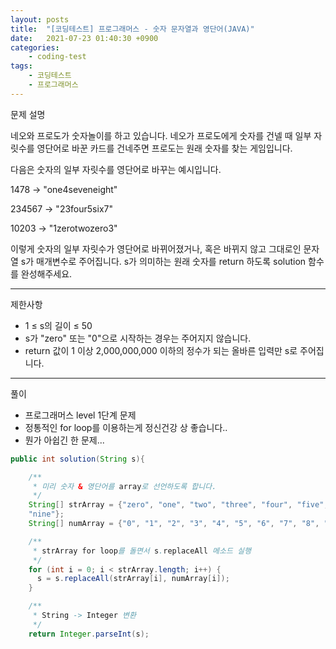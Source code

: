 ```yaml
---
layout: posts
title:  "[코딩테스트] 프로그래머스 - 숫자 문자열과 영단어(JAVA)"
date:   2021-07-23 01:40:30 +0900
categories: 
    - coding-test 
tags: 
    - 코딩테스트
    - 프로그래머스
---
```

문제 설명

네오와 프로도가 숫자놀이를 하고 있습니다. 네오가 프로도에게 숫자를 건넬 때 일부 자릿수를 영단어로 바꾼 카드를 건네주면 프로도는 원래 숫자를 찾는 게임입니다.

다음은 숫자의 일부 자릿수를 영단어로 바꾸는 예시입니다.

1478 → "one4seveneight"

234567 → "23four5six7"

10203 → "1zerotwozero3"

이렇게 숫자의 일부 자릿수가 영단어로 바뀌어졌거나, 혹은 바뀌지 않고 그대로인 문자열 s가 매개변수로 주어집니다. s가 의미하는 원래 숫자를 return 하도록 solution 함수를 완성해주세요.

---
제한사항
- 1 ≤ s의 길이 ≤ 50
- s가 "zero" 또는 "0"으로 시작하는 경우는 주어지지 않습니다.
- return 값이 1 이상 2,000,000,000 이하의 정수가 되는 올바른 입력만 s로 주어집니다.

---
풀이
- 프로그래머스 level 1단계 문제
- 정통적인 for loop를 이용하는게 정신건강 상 좋습니다..
- 뭔가 아쉽긴 한 문제...


```java
public int solution(String s){

    /**
     * 미리 숫자 & 영단어를 array로 선언하도록 합니다.
     */
    String[] strArray = {"zero", "one", "two", "three", "four", "five", "six", "seven", "eight",
    "nine"};
    String[] numArray = {"0", "1", "2", "3", "4", "5", "6", "7", "8", "9"};

    /**
     * strArray for loop를 돌면서 s.replaceAll 메소드 실행
     */
    for (int i = 0; i < strArray.length; i++) {
      s = s.replaceAll(strArray[i], numArray[i]);
    }

    /**
     * String -> Integer 변환
     */
    return Integer.parseInt(s);
```